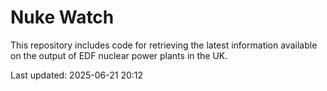 # Nuke Watch

This repository includes code for retrieving the latest information available on the output of EDF nuclear power plants in the UK.

Last updated: 2025-06-21 20:12